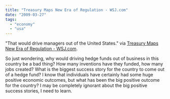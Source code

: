 ```yaml
---
title: "Treasury Maps New Era of Regulation - WSJ.com"
date: "2009-03-27"
tags: 
  - "economy"
  - "usa"
---
```


"That would drive managers out of the United States." via [Treasury Maps New Era of Regulation - WSJ.com](http://online.wsj.com/article/SB123811201096853207.html).

So just wondering, why would driving hedge funds out of business in this country be a bad thing? How many inventions have they funded, how many jobs created? What is the biggest success story for the country to come out of a hedge fund? I know that individuals have certainly had some huge positive economic outcomes, but what has been the big positive outcome for the country? I may be completely ignorant about the big positive success stories, I need to learn.
